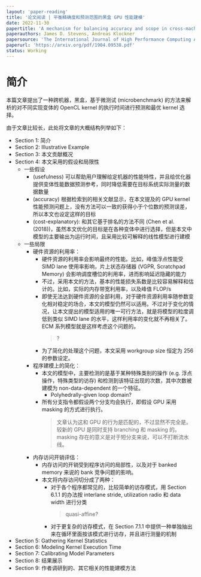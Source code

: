 ```yaml
---
layout: 'paper-reading'
title: '论文阅读 | 平衡精确度和预测范围的黑盒 GPU 性能建模'
date: 2022-11-30
papertitle: 'A mechanism for balancing accuracy and scope in cross-machine black-box GPU performance modeling'
paperauthors: James D. Stevens, Andreas Klockner
papersource: 'The International Journal of High Performance Computing Applications (April 2019)'
paperurl: 'https://arxiv.org/pdf/1904.09538.pdf'
status: Working
---
```


# 简介

本篇文章提出了一种跨机器，黑盒，基于微测试 (microbenchmark) 的方法来解析的对不同实现变体的 OpenCL kernel 的执行时间进行预测和最优 kernel 选择。

由于文章比较长，此处将文章的大概结构列举如下：
- Section 1: 简介
- Section 2: Illustrative Example
- Section 3: 本文贡献概况
- Section 4: 本文采用的假设和局限性
  - 一些假设
    - (usefulness) 可以帮助用户理解给定机器的性能特性，并且给优化器提供变体性能数据预测参考，同时降低需要在目标系统实际测量的数据数量
    - (accuracy) 根据检索到的相关文献显示，在本文提及的 GPU kernel 性能预测问题上，没有方法可以一致的获得小于个位数的预测误差，所以本文也设定这样的目标
    - (cost-explanatory): 和其它基于排名的方法不同 (Chen et al. (2018))，虽然本文优化的目标是在各种变体中进行选择，但是本文中模型的主要输出为运行时间，且采用比较可解释的线性模型进行建模
  - 一些局限
    - 硬件资源的利用率：
      - 硬件资源的利用率会影响最终的性能。比如，峰值浮点性能受 SIMD lane 使用率影响，片上状态存储器 (VGPR, Scratchpad Memory) 会影响调度槽位的利用率，进而影响延迟隐藏的能力
      - 不过，采用本文的方法，基本的性能损失系数是比较容易解释和估计的。比如，实际的内存带宽利用率，以及峰值 FLOP/s
      - 即使无法达到硬件资源的全部利用，对于硬件资源利用率随参数变化相对稳定的场合，本文的模型仍然可以适用。不过对于变化的情况，让本文提出的模型适用的唯一可行方法，就是将模型的粒度调低到类似 SIMD lane 的水平，这样利用率的变化就不再相关了。ECM 系列模型就是这样考虑这个问题的。
        > ?
      - 为了简化的处理这个问题，本文采用 workgroup size 恒定为 256 的参数设定。
    - 程序建模上的简化：
      - 本文的模型中，主要检测的是基于某种特殊类别的操作 (e.g. 浮点操作，特殊类型的访存) 和检测到该特征出现的次数，其中次数被建模为 non-data-dependent 的一个特征。
        - Polyhedrally-given loop domain?
      - 所有分支指令都假设两个分支均会执行，即假设 GPU 采用 masking 的方式进行执行。
        > 文章认为这和 GPU 的行为是匹配的，不过显然不完全是。较新的 GPU 是同时支持 branching 和 masking 的。masking 存在的意义是对于短分支来说，可以不打断流水线。
    - 内存访问开销评估：
      - 内存访问的开销受到程序访问的局部性，以及对于 banked memory 来说的 bank 竞争问题的影响。
      - 本文将内存访问切分成了两种：
        - 对于各个程序都常见的，比较简单的访存模式，用 Section 6.1.1 的办法按 interlane stride, utilization radio 和 data width 进行分类
          > quasi-affine? 
        - 对于更复杂的访存模式，在 Section 7.1.1 中提供一种单独抽出来在循环里面按该模式进行访存，并且进行测量的机制
- Section 5: Gathering Kernel Statistics
- Section 6: Modeling Kernel Execution Time
- Section 7: Calibrating Model Parameters
- Section 8: 结果展示
- Section 9: 作者调研到的、其它相关的性能建模方法
